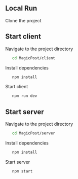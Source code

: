 ## Local Run

Clone the project

## Start client

Navigate to the project directory

```bash
   cd MagicPost/client
```

Install dependencies

```bash
   npm install
```

Start client

```bash
   npm run dev
```

## Start server

Navigate to the project directory

```bash
   cd MagicPost/server
```

Install dependencies

```bash
   npm install
```

Start server

```bash
   npm start
```


